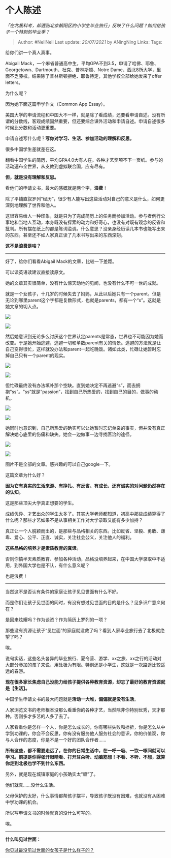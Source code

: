 # 个人陈述
*「在北极科考，却遇到北京朝阳区的小学生毕业旅行」反映了什么问题？如何给孩子一个特别的毕业季？*

> Author: #NellNell 
Last update: *20/07/2021* by ANingNing
Links:
Tags: 
  

给你们讲一个真人真事。

Abigail Mack，一个麻省普通高中生，平均GPA不到3.5，申请了哈佛、耶鲁、Georgetown、Dartmouth、杜克、普林斯顿、Notre Dame、西北8所大学，里面不乏藤校。结果除了普林斯顿拒绝、耶鲁待定，其他学校全部给她发来了offer letters。

为什么呢？

因为她下面这篇申学作文（Common App Essay）。

美国大学的申请流程和中国大不一样，就是除了看成绩，还要看申请自述。没有所谓的分数线，客观成绩固然重要，但还要综合课外活动和申请自述。申请自述很多时候比分数和活动更重要。

申请自述写什么呢？**写你对学习、生活、参加活动的理解和反思。**

很多中国学生差就差在这。

翻看中国学生的简历，平均GPA4.0大有人在。各种才艺奖项不下一页纸。参与的活动遍布全世界，从支教到虚拟联合国，应有尽有。

**但，就是没有理解和反思。**

看他们的申请文书，最大的感概就是两个字，**浪费**！

除了平铺直叙罗列“经历”，很少有人能写出这些活动对自己的意义是什么，如何更深刻地理解了世界和他人。

这很容易给人一种印象，就是只为了完成简历上的任务而参加活动。参与者例行公事地和当地人互动，本身既没有探索的动力和好奇心，也没有对既有观念的反省和批判。所有摆在纸上的都是陈词滥调。什么意思？没亲身经历读几本书也能写出来的东西。甚至还不如人家真正读了几本书写出来的东西深刻。

**这不是浪费是啥？**

---

好了，给你们看看Abigail Mack的文章，比较一下差距。

可以读英语读建议直接读原文。

她的文章其实很简单，没有什么惊天动地的见闻，也没有什么不可一世的成就。

就是一个女孩子，十几岁的时候失去了妈妈，从此以后她只有一个parent。但是无论到哪里parent这个字都是复数形式，也就是parents，都有一个“s”。这就是她文章的切入点。

![](https://pic2.zhimg.com/50/v2-ea95f1d3c48173f1fe38c65ec352dc8d_hd.jpg?source=1940ef5c)

![](https://pic1.zhimg.com/50/v2-a5cb5c15cf38ce70a9cda8d4625b835a_hd.jpg?source=1940ef5c)

  

然后她意识到无论多么讨厌这个世界认定parents是常态，世界也不可能因为她而改变。于是她开始逃避，逃避一切和单数parent有关的情景。逃避的方法就是让自己变得很忙，这样就没办法和parent一起吃晚饭。诸如此类，忙碌让她暂时忘掉自己只有一个parent的现实。

![](https://pic1.zhimg.com/50/v2-2f7c866e9d0a09e79e3f9f23770b5067_hd.jpg?source=1940ef5c)

![](https://pic1.zhimg.com/50/v2-b45a71c2e3424ee4a5e98da7cf9f7557_hd.jpg?source=1940ef5c)

  

但忙碌最终没有办法填补那个空缺。直到她决定不再逃避“s”，而去拥抱“ss”。“ss”就是“passion”，找到自己所热爱的，找到自己的目的，做事的动机。

![](https://pic2.zhimg.com/50/v2-f93de9d8e0ee87d0941911a4a6b7fb13_hd.jpg?source=1940ef5c)

![](https://pic1.zhimg.com/50/v2-0acf817d52d54781ca440b13dc0a4e10_hd.jpg?source=1940ef5c)

她同时也意识到，自己所热爱的确实可以让她暂时忘记单亲的事实，但并没有真正解决她心底里的伤痛和缺失。她会一边做事一边寻找医治的途径。

![](https://pic1.zhimg.com/50/v2-e00e756ec6c9a331f8b18e78e5936693_hd.jpg?source=1940ef5c)

![](https://pic2.zhimg.com/50/v2-e6e0c9f88a3299dd998cf07519fe4490_hd.jpg?source=1940ef5c)

图片不是全部的文章。感兴趣的可以自己google一下。

这篇文章为什么好？

**因为它有真实的生活来源、有挣扎、有反省、有成长、还有诚实的对问题仍然存在的认知。**

这是那些顶尖大学真正想要的学生。

成绩优异、才艺出众的学生太多了。其实大学老师都知道，初高中那些成绩算得了什么呢？那些才艺如果不是从事相关工作对大学录取又能有多少加持？

真正让一个人脱颖而出的，是那些与品格相关的东西。比如反省、坚毅、勇敢、谦卑、爱心、公平、正直、诚实，关注社会公义，关注他人的福利。

**这些品格的培养才是素质教育的真谛。**

否则你搞半天素质教育、参加各种活动，品格没培养起来，在中国大学录取中不适用，到外国大学也是不认，有什么意义呢？

也是浪费！

---

当然这不是否认有条件的家庭让孩子见见世面有什么不好。

而是你们让孩子见世面的同时，有没有想过见世面的目的是什么？见多识广意义何在？

是回来炫耀吗？作为谈资？作为简历上罗列的一项？

那些没有资源让孩子“见世面”的家庭就没救了吗？看到人家毕业旅行去了北极就绝望了吗？

唉。

说句实话，这些名头各异的毕业旅行、夏令营、游学、xx之旅、xx之行的活动对大部分参加的孩子来说，用处极为有限。特别还是小学生，这就是一次路途比较遥远的春游。

**现在很多家长焦虑自己没能力给孩子提供各种教育资源，却忘了最好的教育资源就是【生活】。**

中国学生申请文书的最大问题就是**活动一大堆，偏偏就是没有生活**。

人家浏览文书的老师根本没那么看重你的各种才艺，当然除非你特别优秀，天才那种。否则多才多艺的人多了去了。

人家看重你是怎样一个人，你是怎么成长的，你有哪些失败和挫折，你是怎么从中学到功课的，你会不会反思，你有没有服务他人服务社会的意识，你的价值观，你与人合作的态度，你是不是一个好的团队合作者……

**所有这些，都不需要走远了，在你的日常生活中，在一呼一吸、一饮一啄间就可以学习。前提是你得张开眼睛看、打开耳朵听、动脑筋想！不看、不听、不想，就算你走到北极也学不到什么东西。**

另外，就是现在城镇家庭的小孩确实太“顺”了。

他们就真……没什么生活。

父母保护的太好，什么事情都帮孩子摆平，导致孩子既没有困难，也就没有从困难中学功课的机会。

所以写申请文书的时候就真的没什么可写的。

唉。

---

**什么叫见过世面：**

[你见过最没见过世面的女孩子是什么样子的？](https://www.zhihu.com/question/296166690/answer/863271430)